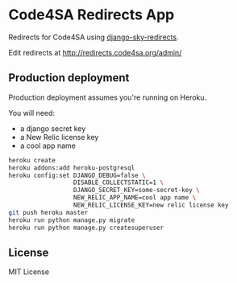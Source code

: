 Code4SA Redirects App
=====================

Redirects for Code4SA using [django-sky-redirects](https://github.com/concentricsky/django-sky-redirects).

Edit redirects at http://redirects.code4sa.org/admin/

Production deployment
---------------------

Production deployment assumes you're running on Heroku.

You will need:

* a django secret key
* a New Relic license key
* a cool app name

```bash
heroku create
heroku addons:add heroku-postgresql
heroku config:set DJANGO_DEBUG=false \
                  DISABLE_COLLECTSTATIC=1 \
                  DJANGO_SECRET_KEY=some-secret-key \
                  NEW_RELIC_APP_NAME=cool app name \
                  NEW_RELIC_LICENSE_KEY=new relic license key
git push heroku master
heroku run python manage.py migrate
heroku run python manage.py createsuperuser
```

License
-------

MIT License
